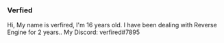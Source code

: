 ### Verfied

Hi, My name is verfired, I'm 16 years old. I have been dealing with Reverse Engine for 2 years..
My Discord: verfired#7895

